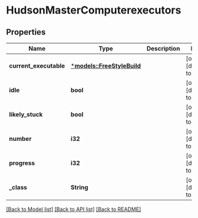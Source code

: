 # HudsonMasterComputerexecutors

## Properties
Name | Type | Description | Notes
------------ | ------------- | ------------- | -------------
**current_executable** | [***models::FreeStyleBuild**](FreeStyleBuild.md) |  | [optional] [default to None]
**idle** | **bool** |  | [optional] [default to None]
**likely_stuck** | **bool** |  | [optional] [default to None]
**number** | **i32** |  | [optional] [default to None]
**progress** | **i32** |  | [optional] [default to None]
**_class** | **String** |  | [optional] [default to None]

[[Back to Model list]](../README.md#documentation-for-models) [[Back to API list]](../README.md#documentation-for-api-endpoints) [[Back to README]](../README.md)


